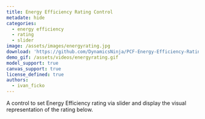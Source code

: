 ```yaml
---
title: Energy Efficiency Rating Control
metadate: hide
categories:
  - energy efficiency
  - rating
  - slider
image: /assets/images/energyrating.jpg
download: 'https://github.com/DynamicsNinja/PCF-Energy-Efficiency-Rating-Control'
demo_gif: /assets/videos/energyrating.gif
model_support: true
canvas_support: true
license_defined: true
authors:
  - ivan_ficko
---
```

A control to set Energy Efficiency rating via slider and display the visual representation of the rating below.
